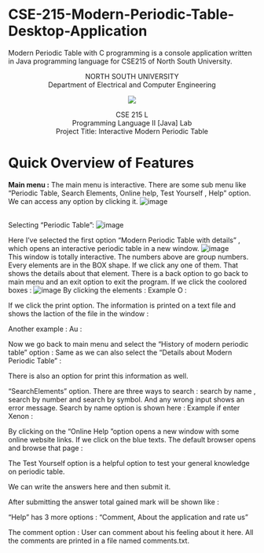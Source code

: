 # CSE-215-Modern-Periodic-Table-Desktop-Application
Modern Periodic Table with C programming is a console application written in Java programming language for CSE215 of North South University.

<p align="center">
   NORTH SOUTH UNIVERSITY<br>
   Department of Electrical and Computer Engineering
<p>
<p align="center">
  <img src="https://user-images.githubusercontent.com/63312173/169691760-a83acee4-4afd-424a-a34a-986a9d5e06c6.png">
</p>
<p align="center">
   CSE 215 L<br>
   Programming Language II [Java] Lab<br>
   Project Title: Interactive Modern Periodic Table<br>
 <p>

# Quick Overview of Features
<b>Main menu :</b> 
The main menu is  interactive. There are some sub menu like “Periodic Table, Search Elements, Online help, Test Yourself , Help” option. We can access any option by clicking it. 
![image](https://user-images.githubusercontent.com/63312173/169695397-1a687042-fd0a-465b-91ea-c6f2f8f08409.png)

<br>Selecting “Periodic Table”: 
![image](https://user-images.githubusercontent.com/63312173/169695417-390abb1b-9f93-4fc8-aa85-19d102d57312.png)

Here I’ve selected the first option “Modern Periodic Table with details” , which opens an interactive periodic table in  a new window. 
![image](https://user-images.githubusercontent.com/63312173/169695223-3771a240-bc49-4010-88b7-2514ee6805a4.png)
<br>This window is totally interactive. The numbers above are group numbers. 
Every elements are in the BOX shape. If we click any one of them. That shows the details about that element. 
There is a back option to go back to main menu and an exit option to exit the program. 
If we click the coolored boxes :
    ![image](https://user-images.githubusercontent.com/63312173/169695294-385653b2-9167-4d1f-b7e3-de0640d0212a.png)
By clicking the elements : Example O : 
 

If we click the print option. The information is printed on a text file and shows the laction of the file in the window : 
 

Another example : Au : 

 

Now we go back to main menu and select the “History of modern periodic table” option :  Same as we can also select the “Details about Modern Periodic Table” : 
 




 

 

There is also an option for print this information as well. 
 

“SearchElements” option. There are three ways to search : search by name , search by number and search by symbol. And any wrong input shows an error message. Search by name option is shown here  : 
 Example if enter Xenon :

 
















































































   
By clicking on the “Online Help ”option opens a new window with some online website links. If we click on the blue texts. The default browser opens and browse that page :

 

 

The Test Yourself option is a helpful option to test your general knowledge on periodic table. 
 

We can write the answers here and then submit it.
 

After submitting the answer total gained mark will be shown like : 

 

“Help” has 3 more options : “Comment, About the application and rate us”

 

The comment option : User can comment about his feeling about it here. All the comments are printed in a file named comments.txt.

 

